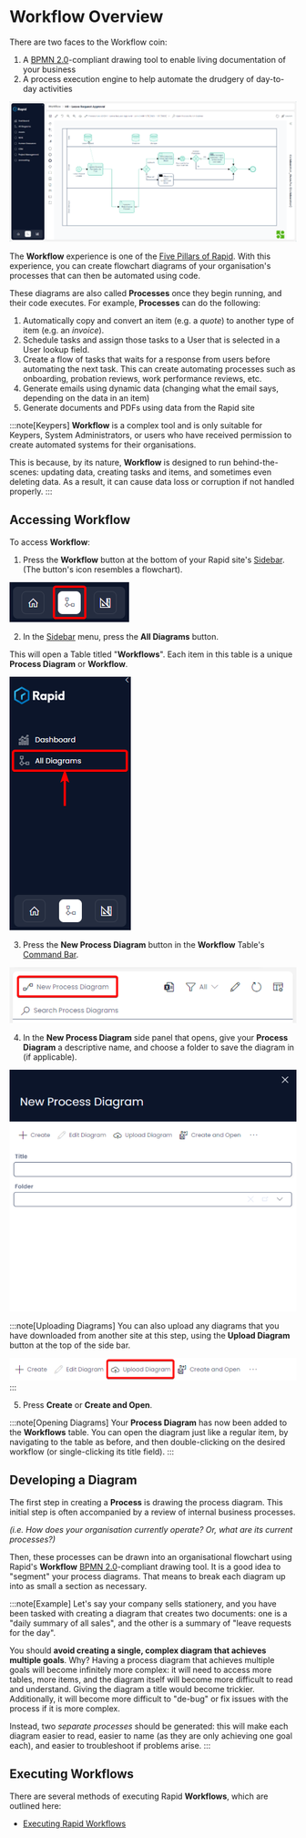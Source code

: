 # Workflow Overview

There are two faces to the Workflow coin:
1) A [BPMN 2.0](https://www.bpmn.org/)-compliant drawing tool to enable living documentation of your business
2) A process execution engine to help automate the drudgery of day-to-day activities

![A screenshot that demonstrates an example diagram from Workflow. The screenshot depicts a complex diagram that beings on the left, and moves to the right. The start and end points are circles. Between the circles are square tasks that are labelled, and a diamond-shaped logic gate. Arrows point between the components to demonstrate the flow of logic. Part of the diagram is coloured green, to show the path that the flowchart and logic has taken to conclude the process.](<Workflow Example Demo.png>)

The **Workflow** experience is one of the [Five Pillars of Rapid](</docs/Rapid/1-Getting Started/2-the-five-pillars/2-the-five-pillars.md>). With this experience, you can create flowchart diagrams of your organisation's processes that can then be automated using code.

These diagrams are also called **Processes** once they begin running, and their code executes. For example, **Processes** can do the following:

1. Automatically copy and convert an item (e.g. a *quote*) to another type of item (e.g. an *invoice*).
2. Schedule tasks and assign those tasks to a User that is selected in a User lookup field.
3. Create a flow of tasks that waits for a response from users before automating the next task. This can create automating processes such as onboarding, probation reviews, work performance reviews, etc.
4. Generate emails using dynamic data (changing what the email says, depending on the data in an item)
5. Generate documents and PDFs using data from the Rapid site

:::note[Keypers]
**Workflow** is a complex tool and is only suitable for Keypers, System Administrators, or users who have received permission to create automated systems for their organisations.

This is because, by its nature, **Workflow** is designed to run behind-the-scenes: updating data, creating tasks and items, and sometimes even deleting data. As a result, it can cause data loss or corruption if not handled properly.
:::

## Accessing Workflow

To access **Workflow**:

1. Press the **Workflow** button at the bottom of your Rapid site's [Sidebar](</docs/Rapid/2-User Manual/glossary/glossary.md#sidebar>). (The button's icon resembles a flowchart).

![A screenshot demonstrating the location of the "Workflow" button in the sidebar of a Rapid site. The "Workflow" button is in the centre of the site, and resembles three nodes of a flowchart. The screenshot is annotated with a red box to demonstrate the location of the button.](<Sidebar Designer Button.png>)

2. In the [Sidebar](</docs/Rapid/2-User Manual/glossary/glossary.md#sidebar>) menu, press the **All Diagrams** button.

This will open a Table titled "**Workflows**". Each item in this table is a unique **Process Diagram** or **Workflow**.

![A screenshot demonstrating the location and appearance of the "All Diagrams" button in the Workflow sidebar. The screenshot is annotated with a red box and red arrow to highlight the location of the button.](<Sidebar All Diagrams.png>)

3. Press the **New Process Diagram** button in the **Workflow** Table's [Command Bar](</docs/Rapid/2-User Manual/glossary/glossary.md#command-bar>).

![A screenshot demonstrating the location and appearance of the "New Process Diagram" in the Command Bar of the Workflows table. The screenshot is annotated with a red box to indicate the location of the button. The icon of the button resembles two square "nodes" of a flowchart, connected by a curved line.](<New Process Diagram.png>)

4. In the **New Process Diagram** side panel that opens, give your **Process Diagram** a descriptive name, and choose a folder to save the diagram in (if applicable).

![A screenshot demonstrating the appearance of the "New Process Diagram" side panel. The side panel has a dark blue banner with a title that reads "New Process Diagram." Underneath it is a Command Bar of buttons that includes: "Create", "Edit Diagram", "Upload Diagram", and "Create and Open". Underneath are two fields titled "Title" and "Folder".](<Diagram New.png>)

:::note[Uploading Diagrams]
You can also upload any diagrams that you have downloaded from another site at this step, using the **Upload Diagram** button at the top of the side bar.

![A screenshot demonstrating the appearance and location of the "Upload Diagram" button in the New Process Diagram side panel. The screenshot is annotated with a red box to highlight the button's location. The button has an icon of a cloud, with an arrow ascending into the cloud.](<Diagram Upload.png>)
:::

5. Press **Create** or **Create and Open**.

:::note[Opening Diagrams]
Your **Process Diagram** has now been added to the **Workflows** table. You can open the diagram just like a regular item, by navigating to the table as before, and then double-clicking on the desired workflow (or single-clicking its title field).
:::

## Developing a Diagram

The first step in creating a **Process** is drawing the process diagram. This initial step is often accompanied by a review of internal business processes. 

*(i.e. How does your organisation currently operate? Or, what are its current processes?)*

Then, these processes can be drawn into an organisational flowchart using Rapid's **Workflow** [BPMN 2.0](https://www.bpmn.org/)-compliant drawing tool. It is a good idea to "segment" your process diagrams. That means to break each diagram up into as small a section as necessary.

:::note[Example]
Let's say your company sells stationery, and you have been tasked with creating a diagram that creates two documents: one is a "daily summary of all sales", and the other is a summary of "leave requests for the day".

You should **avoid creating a single, complex diagram that achieves multiple goals**. Why? Having a process diagram that achieves multiple goals will become infinitely more complex: it will need to access more tables, more items, and the diagram itself will become more difficult to read and understand. Giving the diagram a title would become trickier. Additionally, it will become more difficult to "de-bug" or fix issues with the process if it is more complex.

Instead, two *separate processes* should be generated: this will make each diagram easier to read, easier to name (as they are only achieving one goal each), and easier to troubleshoot if problems arise.
:::

## Executing Workflows

There are several methods of executing Rapid **Workflows**, which are outlined here:
- [Executing Rapid Workflows](</docs/Rapid/3-Keyper Manual/3-Workflow/3-Execution/3-Execution.md>)